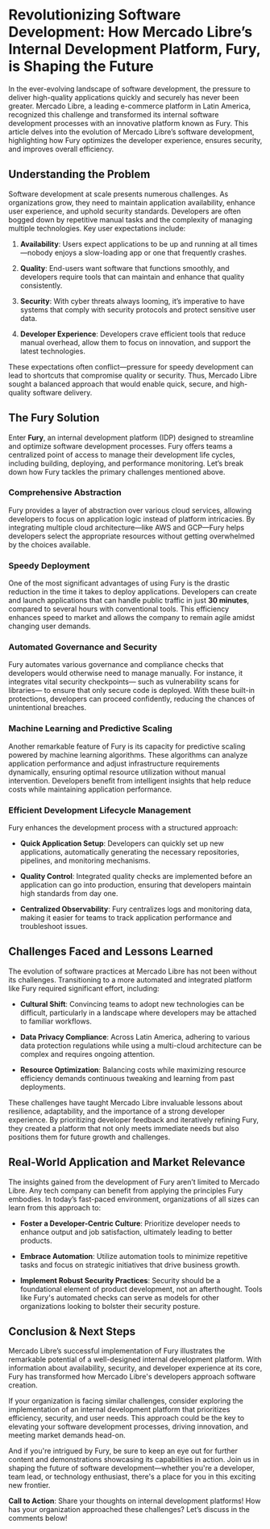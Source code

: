 # Revolutionizing Software Development: How Mercado Libre’s Internal Development Platform, Fury, is Shaping the Future

In the ever-evolving landscape of software development, the pressure to deliver high-quality applications quickly and securely has never been greater. Mercado Libre, a leading e-commerce platform in Latin America, recognized this challenge and transformed its internal software development processes with an innovative platform known as Fury. This article delves into the evolution of Mercado Libre’s software development, highlighting how Fury optimizes the developer experience, ensures security, and improves overall efficiency.

## Understanding the Problem

Software development at scale presents numerous challenges. As organizations grow, they need to maintain application availability, enhance user experience, and uphold security standards. Developers are often bogged down by repetitive manual tasks and the complexity of managing multiple technologies. Key user expectations include:

1. **Availability**: Users expect applications to be up and running at all times—nobody enjoys a slow-loading app or one that frequently crashes.

2. **Quality**: End-users want software that functions smoothly, and developers require tools that can maintain and enhance that quality consistently.

3. **Security**: With cyber threats always looming, it’s imperative to have systems that comply with security protocols and protect sensitive user data.

4. **Developer Experience**: Developers crave efficient tools that reduce manual overhead, allow them to focus on innovation, and support the latest technologies.

These expectations often conflict—pressure for speedy development can lead to shortcuts that compromise quality or security. Thus, Mercado Libre sought a balanced approach that would enable quick, secure, and high-quality software delivery.

## The Fury Solution

Enter **Fury**, an internal development platform (IDP) designed to streamline and optimize software development processes. Fury offers teams a centralized point of access to manage their development life cycles, including building, deploying, and performance monitoring. Let’s break down how Fury tackles the primary challenges mentioned above.

### Comprehensive Abstraction

Fury provides a layer of abstraction over various cloud services, allowing developers to focus on application logic instead of platform intricacies. By integrating multiple cloud architecture—like AWS and GCP—Fury helps developers select the appropriate resources without getting overwhelmed by the choices available.

### Speedy Deployment

One of the most significant advantages of using Fury is the drastic reduction in the time it takes to deploy applications. Developers can create and launch applications that can handle public traffic in just **30 minutes**, compared to several hours with conventional tools. This efficiency enhances speed to market and allows the company to remain agile amidst changing user demands.

### Automated Governance and Security

Fury automates various governance and compliance checks that developers would otherwise need to manage manually. For instance, it integrates vital security checkpoints— such as vulnerability scans for libraries— to ensure that only secure code is deployed. With these built-in protections, developers can proceed confidently, reducing the chances of unintentional breaches.

### Machine Learning and Predictive Scaling

Another remarkable feature of Fury is its capacity for predictive scaling powered by machine learning algorithms. These algorithms can analyze application performance and adjust infrastructure requirements dynamically, ensuring optimal resource utilization without manual intervention. Developers benefit from intelligent insights that help reduce costs while maintaining application performance.

### Efficient Development Lifecycle Management

Fury enhances the development process with a structured approach:

- **Quick Application Setup**: Developers can quickly set up new applications, automatically generating the necessary repositories, pipelines, and monitoring mechanisms.

- **Quality Control**: Integrated quality checks are implemented before an application can go into production, ensuring that developers maintain high standards from day one.

- **Centralized Observability**: Fury centralizes logs and monitoring data, making it easier for teams to track application performance and troubleshoot issues.

## Challenges Faced and Lessons Learned

The evolution of software practices at Mercado Libre has not been without its challenges. Transitioning to a more automated and integrated platform like Fury required significant effort, including:

- **Cultural Shift**: Convincing teams to adopt new technologies can be difficult, particularly in a landscape where developers may be attached to familiar workflows.

- **Data Privacy Compliance**: Across Latin America, adhering to various data protection regulations while using a multi-cloud architecture can be complex and requires ongoing attention.

- **Resource Optimization**: Balancing costs while maximizing resource efficiency demands continuous tweaking and learning from past deployments.

These challenges have taught Mercado Libre invaluable lessons about resilience, adaptability, and the importance of a strong developer experience. By prioritizing developer feedback and iteratively refining Fury, they created a platform that not only meets immediate needs but also positions them for future growth and challenges.

## Real-World Application and Market Relevance

The insights gained from the development of Fury aren’t limited to Mercado Libre. Any tech company can benefit from applying the principles Fury embodies. In today’s fast-paced environment, organizations of all sizes can learn from this approach to:

- **Foster a Developer-Centric Culture**: Prioritize developer needs to enhance output and job satisfaction, ultimately leading to better products.

- **Embrace Automation**: Utilize automation tools to minimize repetitive tasks and focus on strategic initiatives that drive business growth.

- **Implement Robust Security Practices**: Security should be a foundational element of product development, not an afterthought. Tools like Fury's automated checks can serve as models for other organizations looking to bolster their security posture.

## Conclusion & Next Steps

Mercado Libre’s successful implementation of Fury illustrates the remarkable potential of a well-designed internal development platform. With information about availability, security, and developer experience at its core, Fury has transformed how Mercado Libre's developers approach software creation.

If your organization is facing similar challenges, consider exploring the implementation of an internal development platform that prioritizes efficiency, security, and user needs. This approach could be the key to elevating your software development processes, driving innovation, and meeting market demands head-on.

And if you're intrigued by Fury, be sure to keep an eye out for further content and demonstrations showcasing its capabilities in action. Join us in shaping the future of software development—whether you're a developer, team lead, or technology enthusiast, there's a place for you in this exciting new frontier.

**Call to Action**: Share your thoughts on internal development platforms! How has your organization approached these challenges? Let’s discuss in the comments below!